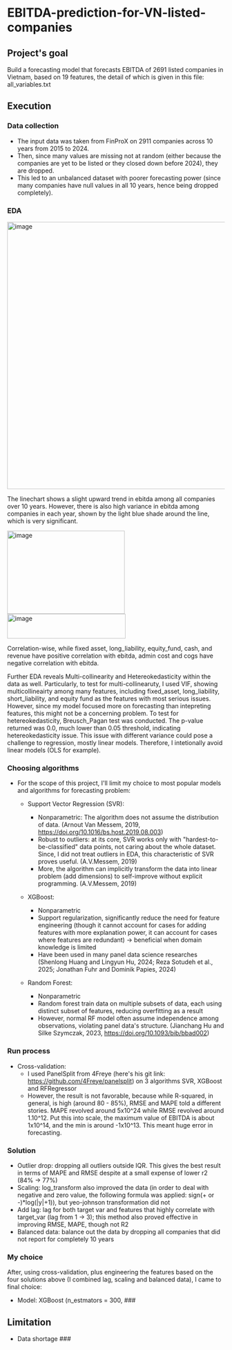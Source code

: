 # EBITDA-prediction-for-VN-listed-companies

## Project's goal
Build a forecasting model that forecasts EBITDA of 2691 listed companies in Vietnam, based on 19 features, the detail of which is given in this file: all_variables.txt

## Execution
### Data collection
- The input data was taken from FinProX on 2911 companies across 10 years from 2015 to 2024.
- Then, since many values are missing not at random (either because the companies are yet to be listed or they closed down before 2024), they are dropped.
- This led to an unbalanced dataset with poorer forecasting power (since many companies have null values in all 10 years, hence being dropped completely).

### EDA

<img width="1220" height="617" alt="image" src="https://github.com/user-attachments/assets/eeefaa44-fce6-4cd3-95ac-3a1b114851fc" />

The linechart shows a slight upward trend in ebitda among all companies over 10 years. However, there is also high variance in ebitda among companies in each year, shown by the light blue shade around the line, which is very significant.


<img width="272" height="192" alt="image" src="https://github.com/user-attachments/assets/1232dd1a-d759-4dcb-a603-29cb9db29f49" />
<img width="274" height="57" alt="image" src="https://github.com/user-attachments/assets/9ae224ac-bd00-4432-8270-7121a140efbe" />

Correlation-wise, while fixed asset, long_liability, equity_fund, cash, and revenue have positive correlation with ebitda, admin cost and cogs have negative correlation with ebitda.

Further EDA reveals Multi-collinearity and Hetereokedasticity within the data as well. 
Particularly, to test for multi-collinearuty, I used VIF, showing multicollineairty among many features, including fixed_asset, long_liability, short_liability, and equity fund as the features with most serious issues. However, since my model focused more on forecasting than intepreting features, this might not be a concerning problem. 
To test for hetereokedasticity, Breusch_Pagan test was conducted. The p-value returned was 0.0, much lower than 0.05 threshold, indicating hetereokedasticity issue. This issue with different variance could pose a challenge to regression, mostly linear models. Therefore, I intetionally avoid linear models (OLS for example).

### Choosing algorithms
- For the scope of this project, I'll limit my choice to most popular models and algorithms for forecasting problem:

    - Support Vector Regression (SVR):
        + Nonparametric: The algorithm does not assume the distribution of data. (Arnout Van Messem, 2019, https://doi.org/10.1016/bs.host.2019.08.003)
        + Robust to outliers: at its core, SVR works only with "hardest-to-be-classified" data points, not caring about the whole dataset. Since, I did not treat outliers in EDA, this characteristic of SVR proves useful. (A.V.Messem, 2019)
        + More, the algorithm can implicitly transform the data into linear problem (add dimensions) to self-improve without explicit programming. (A.V.Messem, 2019)

    - XGBoost:
        + Nonparametric
        + Support regularization, significantly reduce the need for feature engineering (though it cannot account for cases for adding features with more explanation power, it can account for cases where features are redundant) -> beneficial when domain knowledge is limited
        + Have been used in many panel data science researches (Shenlong Huang and Lingyun Hu, 2024; Reza Sotudeh et al., 2025; Jonathan Fuhr and Dominik Papies, 2024)

    - Random Forest:
        + Nonparametric
        + Random forest train data on multiple subsets of data, each using distinct subset of features, reducing overfitting as a result
        + However, normal RF model often assume independence among observations, violating panel data's structure. (Jianchang Hu and Silke Szymczak, 2023, https://doi.org/10.1093/bib/bbad002)

### Run process
- Cross-validation:
    + I used PanelSplit from 4Freye (here's his git link: https://github.com/4Freye/panelsplit) on 3 algorithms SVR, XGBoost and RFRegressor
    + However, the result is not favorable, because while R-squared, in general, is high (around 80 - 85%), RMSE and MAPE told a different stories. MAPE revolved around 5x10^24 while 
RMSE revolved around 1.10^12. Put this into scale, the maximum value of EBITDA is about 1x10^14, and the min is around -1x10^13. This meant huge error in forecasting.

### Solution
- Outlier drop: dropping all outliers outside IQR. This gives the best result in terms of MAPE and RMSE despite at a small expense of lower r2 (84% -> 77%)
- Scaling: log_transform also improved the data (in order to deal with negative and zero value, the following formula was applied: sign(+ or -)*log(|y|+1)), but yeo-johnson transformation did not
- Add lag: lag for both target var and features that highly correlate with target_var (lag from 1 -> 3); this method also proved effective in improving RMSE, MAPE, though not R2
- Balanced data: balance out the data by dropping all companies that did not report for completely 10 years

### My choice
After, using cross-validation, plus engineering the features based on the four solutions above (I combined lag, scaling and balanced data), I came to final choice:
- Model: XGBoost (n_estmators = 300, ###

## Limitation
- Data shortage ###

